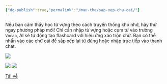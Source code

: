 ```yaml
---
{"dg-publish":true,"permalink":"/mau-the/sap-xep-chu-cai/"}
---
```


Nếu bạn cảm thấy học từ vựng theo cách truyền thống khó nhớ, hãy thử ngay phương pháp mới! Chỉ cần nhập từ vựng hoặc cụm từ vào trường `Vocab`, AI sẽ tự động tạo flashcard với hiệu ứng xáo trộn chữ. Bạn có thể nhấn vào các chữ cái để sắp xếp lại từ đúng hoặc nhập trực tiếp vào thanh chat.

![](https://i.imgur.com/NHblaLw.gif)

![](https://i.imgur.com/LN1YkpO.png)
![](https://i.imgur.com/dYCeCR6.png)

[Tải về](https://drive.google.com/file/d/1JvXIdJ306vgWM70BGa6prj63Zhqe-WqR/view?usp=sharing)